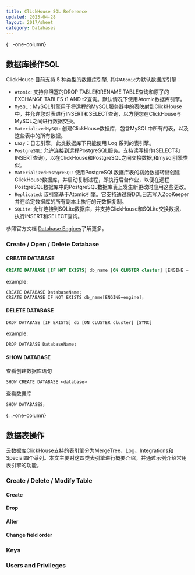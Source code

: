 ```yaml
---
title: ClickHouse SQL Reference
updated: 2023-04-28
layout: 2017/sheet
category: Databases
---
```


{: .-one-column}
## 数据库操作SQL

ClickHouse 目前支持 5 种类型的数据库引擎, 其中`Atomic`为默认数据库引擎：

- `Atomic`: 支持非阻塞的DROP TABLE和RENAME TABLE查询和原子的EXCHANGE TABLES t1 AND t2查询。默认情况下使用Atomic数据库引擎。
- `MySQL`：MySQL引擎用于将远程的MySQL服务器中的表映射到ClickHouse中，并允许您对表进行INSERT和SELECT查询，以方便您在ClickHouse与MySQL之间进行数据交换。
- `MaterializedMySQL`: 创建ClickHouse数据库，包含MySQL中所有的表，以及这些表中的所有数据。
- `Lazy`：日志引擎，此类数据库下只能使用 Log 系列的表引擎。
- `PostgreSQL`: 允许连接到远程PostgreSQL服务。支持读写操作(SELECT和INSERT查询)，以在ClickHouse和PostgreSQL之间交换数据,和mysql引擎类似。
- `MaterializedPostgreSQL`: 使用PostgreSQL数据库表的初始数据转储创建ClickHouse数据库，并启动复制过程，即执行后台作业，以便在远程PostgreSQL数据库中的PostgreSQL数据库表上发生新更改时应用这些更改。
- `Replicated`: 该引擎基于Atomic引擎。它支持通过将DDL日志写入ZooKeeper并在给定数据库的所有副本上执行的元数据复制。
- `SQLite`: 允许连接到SQLite数据库，并支持ClickHouse和SQLite交换数据， 执行INSERT和SELECT查询。

参照官方文档 [Database Engines](https://clickhouse.com/docs/en/engines/database-engines)了解更多。

### Create / Open / Delete Database

#### CREATE DATABASE

```sql
CREATE DATABASE [IF NOT EXISTS] db_name [ON CLUSTER cluster] [ENGINE = engine(...)] [COMMENT 'Comment']
```

example: 

```
CREATE DATABASE DatabaseName;
CREATE DATABASE IF NOT EXISTS db_name[ENGINE=engine];
```

#### DELETE DATABASE

```
DROP DATABASE [IF EXISTS] db [ON CLUSTER cluster] [SYNC]
```

example:

```
DROP DATABASE DatabaseName;
```

#### SHOW DATABASE

查看创建数据库语句
```
SHOW CREATE DATABASE <database>
```

查看数据库
```
SHOW DATABASES;
```

{: .-one-column}
## 数据表操作

云数据库ClickHouse支持的表引擎分为MergeTree、Log、Integrations和Special四个系列。本文主要对这四类表引擎进行概要介绍，并通过示例介绍常用表引擎的功能。

### Create / Delete / Modify Table

#### Create


#### Drop


#### Alter


#### Change field order


### Keys


### Users and Privileges
